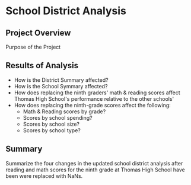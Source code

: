 # School District Analysis

## Project Overview

Purpose of the Project

## Results of Analysis

* How is the District Summary affected?
* How is the School Symmary affected?
* How does replacing the ninth graders' math & reading scores affect Thomas High School's performance relative to the other schools'
* How does replacing the ninth-grade scores affect the following:
  * Math & Reading scores by grade?
  * Scores by school spending?
  * Scores by school size?
  * Scores by school type?

## Summary

Summarize the four changes in the updated school district analysis after reading and math scores for the ninth grade at Thomas High School have been were replaced with NaNs.
